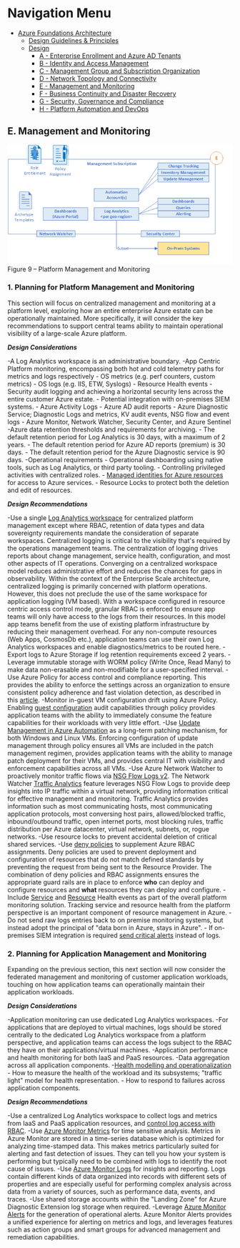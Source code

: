 # Navigation Menu

* [Azure Foundations Architecture](./00-azureFoundations-architecture.md)
  * [Design Guidelines & Principles](./01-azureFoundations-design-guidelines-principles)
  * [Design](./02-azureFoundations-design.md)
    * [A - Enterprise Enrollment and Azure AD Tenants](./A-Enterprise-Enrollment-and-Azure-AD-Tenants.md)
    * [B - Identity and Access Management](./B-Identity-and-Access-Management.md)
    * [C - Management Group and Subscription Organization](./C-Management-Group-and-Subscription-Organization.md)
    * [D - Network Topology and Connectivity](./D-Network-Topology-and-Connectivity.md)
    * [E - Management and Monitoring](./E-Management-and-Monitoring.md)
    * [F - Business Continuity and Disaster Recovery](./F-Business-Continuity-and-Disaster-Recovery.md)
    * [G - Security, Governance and Compliance](./G-Security-Governance-and-Compliance.md)
    * [H - Platform Automation and DevOps](./H-Platform-Automation-and-DevOps.md)

## E. Management and Monitoring

[![Management and Monitoring](./media/mgmt-mon.png "Management and Monitoring")](#)
Figure 9 – Platform Management and Monitoring

### 1. Planning for Platform Management and Monitoring

This section will focus on centralized management and monitoring at a platform level, exploring how an entire enterprise Azure estate can be operationally maintained. More specifically, it will consider the key recommendations to support central teams ability to maintain operational visibility of a large-scale Azure platform.

***Design Considerations***

-A Log Analytics workspace is an administrative boundary.
-App Centric Platform monitoring, encompassing both hot and cold telemetry paths for metrics and logs respectively
    -   OS metrics (e.g. perf counters, custom metrics)
    -   OS logs (e.g. IIS, ETW, Syslogs)
    -   Resource Health events
-Security audit logging and achieving a horizontal security lens across the entire customer Azure estate.
    -   Potential integration with on-premises SIEM systems.
    -   Azure Activity Logs
    -   Azure AD audit reports
    -   Azure Diagnostic Service; Diagnostic Logs and metrics, KV audit events, NSG flow and event logs
    -   Azure Monitor, Network Watcher, Security Center, and Azure Sentinel
-Azure data retention thresholds and requirements for archiving.
    -   The default retention period for Log Analytics is 30 days, with a maximum of 2 years.
    -   The default retention period for Azure AD reports (premium) is 30 days.
    -   The default retention period for the Azure Diagnostic service is 90 days.
-Operational requirements
    -   Operational dashboarding using native tools, such as Log Analytics, or third party tooling.
    -   Controlling privileged activities with centralized roles.
    -   [Managed identities for Azure resources](https://docs.microsoft.com/en-us/azure/active-directory/managed-identities-azure-resources/overview) for access to Azure services.
    -   Resource Locks to protect both the deletion and edit of resources.

***Design Recommendations***

-Use a single [Log Analytics workspace](https://docs.microsoft.com/en-us/azure/azure-monitor/platform/design-logs-deployment) for centralized platform management except where RBAC, retention of data types and data sovereignty requirements mandate the consideration of separate workspaces.
    Centralized logging is critical to the visibility that's required by the operations management teams. The centralization of logging drives reports about change management, service health, configuration, and most other aspects of IT operations. Converging on a centralized workspace model reduces administrative effort and reduces the chances for gaps in observability.
    Within the context of the Enterprise Scale architecture, centralized logging is primarily concerned with platform operations. However, this does not preclude the use of the same workspace for application logging (VM based). With a workspace configured in resource centric access control mode, granular RBAC is enforced to ensure app teams will only have access to the logs from their resources. In this model app teams benefit from the use of existing platform infrastructure by reducing their management overhead. For any non-compute resources (Web Apps, CosmosDb etc.), application teams can use their own Log Analytics workspaces and enable diagnostics/metrics to be routed here.
-Export logs to Azure Storage if log retention requirements exceed 2 years.
    -   Leverage immutable storage with WORM policy (Write Once, Read Many) to make data non-erasable and non-modifiable for a user-specified interval.
-Use Azure Policy for access control and compliance reporting.
    This provides the ability to enforce the settings across an organization to ensure consistent policy adherence and fast violation detection, as described in this [article](https://docs.microsoft.com/en-us/azure/governance/policy/concepts/effects).
-Monitor in-guest VM configuration drift using Azure Policy.
    Enabling [guest configuration](https://docs.microsoft.com/en-us/azure/governance/policy/concepts/guest-configuration) audit capabilities through policy provides application teams with the ability to immediately consume the feature capabilities for their workloads with very little effort.
-Use [Update Management in Azure Automation](https://docs.microsoft.com/en-us/azure/automation/automation-update-management) as a long-term patching mechanism, for both Windows and Linux VMs.
    Enforcing configuration of update management through policy ensures all VMs are included in the patch management regimen, provides application teams with the ability to manage patch deployment for their VMs, and provides central IT with visibility and enforcement capabilities across all VMs.
-Use Azure Network Watcher to proactively monitor traffic flows via [NSG Flow Logs v2](https://docs.microsoft.com/en-us/azure/network-watcher/network-watcher-nsg-flow-logging-overview).
    The Network Watcher [Traffic Analytics](https://docs.microsoft.com/en-us/azure/network-watcher/traffic-analytics) feature leverages NSG Flow Logs to provide deep insights into IP traffic within a virtual network, providing information critical for effective management and monitoring. Traffic Analytics provides information such as most communicating hosts, most communicating application protocols, most conversing host pairs, allowed/blocked traffic, inbound/outbound traffic, open internet ports, most blocking rules, traffic distribution per Azure datacenter, virtual network, subnets, or, rogue networks.
-Use resource locks to prevent accidental deletion of critical shared services.
-Use [deny policies](https://docs.microsoft.com/en-us/azure/governance/policy/concepts/effects#deny) to supplement Azure RBAC assignments.
    Deny policies are used to prevent deployment and configuration of resources that do not match defined standards by preventing the request from being sent to the Resource Provider. The combination of deny policies and RBAC assignments ensures the appropriate guard rails are in place to enforce **who** can deploy and configure resources and **what** resources they can deploy and configure.
-Include [Service](https://docs.microsoft.com/en-us/azure/service-health/service-health-overview) and [Resource](https://docs.microsoft.com/en-us/azure/service-health/resource-health-overview) Health events as part of the overall platform monitoring solution.
    Tracking service and resource health from the platform perspective is an important component of resource management in Azure.
-Do not send raw logs entries back to on premise monitoring systems, but instead adopt the principal of "data born in Azure, stays in Azure".
    -   If on-premises SIEM integration is required [send critical alerts](https://docs.microsoft.com/en-us/azure/security-center/continuous-export) instead of logs.

### 2. Planning for Application Management and Monitoring

Expanding on the previous section, this next section will now consider the federated management and monitoring of customer application workloads, touching on how application teams can operationally maintain their application workloads.

***Design Considerations***

-Application monitoring can use dedicated Log Analytics workspaces.
-For applications that are deployed to virtual machines, logs should be stored centrally to the dedicated Log Analytics workspace from a platform perspective, and application teams can access the logs subject to the RBAC they have on their applications/virtual machines.
-Application performance and health monitoring for both IaaS and PaaS resources.
-Data aggregation across all application components.
-[Health modelling and operationalization](https://docs.microsoft.com/en-us/azure/cloud-adoption-framework/manage/monitor/cloud-models-monitor-overview)
    -   How to measure the health of the workload and its subsystems; "traffic light" model for health representation.
    -   How to respond to failures across application components.

***Design Recommendations***

-Use a centralized Log Analytics workspace to collect logs and metrics from IaaS and PaaS application resources, and [control log access with RBAC](https://docs.microsoft.com/en-us/azure/azure-monitor/platform/design-logs-deployment#access-control-overview).
-Use [Azure Monitor Metrics](https://docs.microsoft.com/en-us/azure/azure-monitor/platform/data-platform-metrics) for time sensitive analysis.
    Metrics in Azure Monitor are stored in a time-series database which is optimized for analyzing time-stamped data. This makes metrics particularly suited for alerting and fast detection of issues. They can tell you how your system is performing but typically need to be combined with logs to identify the root cause of issues.
-Use [Azure Monitor Logs](https://docs.microsoft.com/en-us/azure/azure-monitor/platform/data-platform-logs) for insights and reporting.
    Logs contain different kinds of data organized into records with different sets of properties and are especially useful for performing complex analysis across data from a variety of sources, such as performance data, events, and traces.
-Use shared storage accounts within the "Landing Zone" for Azure Diagnostic Extension log storage when required.
-Leverage [Azure Monitor Alerts](https://docs.microsoft.com/en-us/azure/azure-monitor/platform/alerts-overview) for the generation of operational alerts.
    Azure Monitor Alerts provides a unified experience for alerting on metrics and logs, and leverages features such as action groups and smart groups for advanced management and remediation capabilities.
